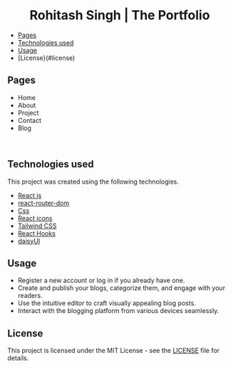 <h1 align ="center" >Rohitash Singh | The Portfolio</h1>

  * [Pages](#pages)
  * [Technologies used](#technologies-used)
  * [Usage](#usage)
  * [License}(#license)

##  Pages

- Home
- About
- Project 
- Contact
- Blog

<br/>

##  Technologies used

This project was created using the following technologies.

- [React js ](https://www.npmjs.com/package/react)
- [react-router-dom](https://www.npmjs.com/package/react-router-dom) 
- [Css](https://developer.mozilla.org/en-US/docs/Web/CSS) 
- [React icons](https://react-icons.github.io/react-icons/) 
 - [Tailwind CSS](https://tailwindcss.com/)
- [React Hooks  ](https://reactjs.org/docs/hooks-intro.html) 
- [daisyUI  ](https://daisyui.com/docs/changelog/)

## Usage

- Register a new account or log in if you already have one.
- Create and publish your blogs, categorize them, and engage with your readers.
- Use the intuitive editor to craft visually appealing blog posts.
- Interact with the blogging platform from various devices seamlessly.

## License

This project is licensed under the MIT License - see the [LICENSE](LICENSE) file for details.


